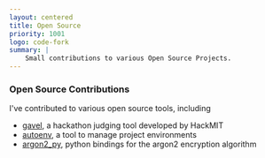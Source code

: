 ```yaml
---
layout: centered
title: Open Source
priority: 1001
logo: code-fork
summary: |
    Small contributions to various Open Source Projects.
---
```


### Open Source Contributions

I've contributed to various open source tools, including

 - [gavel](https://github.com/anishathalye/gavel), a hackathon judging tool
   developed by HackMIT
 - [autoenv](https://github.com/kennethreitz/autoenv), a tool to manage project
   environments
 - [argon2_py](https://github.com/flamewow/argon2_py), python bindings for the
   argon2 encryption algorithm

